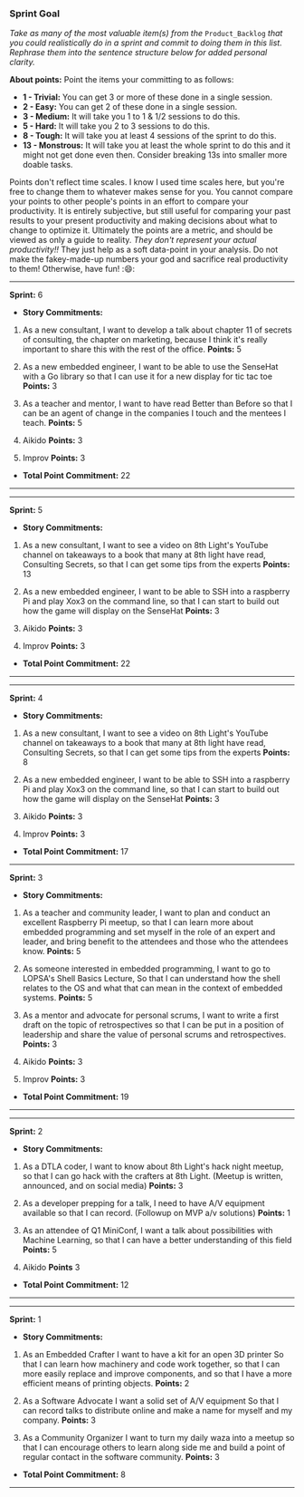 ### Sprint Goal

 _Take as many of the most valuable item(s) from the_ `Product_Backlog` _that you could realistically do in a sprint and commit to doing them in this list. Rephrase them into the sentence structure below for added personal clarity._

__About points:__
Point the items your committing to as follows:

 - __1 - Trivial:__ You can get 3 or more of these done in a single session.
 - __2 - Easy:__ You can get 2 of these done in a single session.
 - __3 - Medium:__ It will take you 1 to 1 & 1/2 sessions to do this.
 - __5 - Hard:__ It will take you 2 to 3 sessions to do this.
 - __8 - Tough:__ It will take you at least 4 sessions of the sprint to do this.
 - __13 - Monstrous:__ It will take you at least the whole sprint to do this and it might not get done even then. Consider breaking 13s into smaller more doable tasks.

Points don't reflect time scales. I know I used time scales here, but you're free to change them to whatever makes sense for you. You cannot compare your points to other people's points in an effort to compare your productivity. It is entirely subjective, but still useful for comparing your past results to your present productivity and making decisions about what to change to optimize it. Ultimately the points are a metric, and should be viewed as only a guide to reality. _They don't represent your actual productivity!!_ They just help as a soft data-point in your analysis. Do not make the fakey-made-up numbers your god and sacrifice real productivity to them! Otherwise, have fun! ::smile::


***
__Sprint:__ 6
- __Story Commitments:__

 1.  As a new consultant, I want to develop a talk about chapter 11 of secrets of consulting, the chapter on marketing, because I think it's really important to share this with the rest of the office. __Points:__ 5

 2. As a new embedded engineer, I want to be able to use the SenseHat with a Go library so that I can use it for a new display for tic tac toe __Points:__ 3

 3. As a teacher and mentor, I want to have read Better than Before so that I can be an agent of change in the companies I touch and the mentees I teach. __Points:__ 5

 4.  Aikido __Points:__ 3

 5.  Improv __Points:__ 3

- __Total Point Commitment:__ 22
***

***
__Sprint:__ 5
- __Story Commitments:__

 1.  As a new consultant, I want to see a video on 8th Light's YouTube channel on takeaways to a book that many at 8th light have read, Consulting Secrets, so that I can get some tips from the experts __Points:__ 13

 2. As a new embedded engineer, I want to be able to SSH into a raspberry Pi and play Xox3 on the command line, so that I can start to build out how the game will display on the SenseHat __Points:__ 3

 3.  Aikido __Points:__ 3

 4.  Improv __Points:__ 3

- __Total Point Commitment:__ 22
***

***
__Sprint:__ 4
- __Story Commitments:__

 1.  As a new consultant, I want to see a video on 8th Light's YouTube channel on takeaways to a book that many at 8th light have read, Consulting Secrets, so that I can get some tips from the experts __Points:__ 8

 2. As a new embedded engineer, I want to be able to SSH into a raspberry Pi and play Xox3 on the command line, so that I can start to build out how the game will display on the SenseHat __Points:__ 3

 3.  Aikido __Points:__ 3

 4.  Improv __Points:__ 3

- __Total Point Commitment:__ 17
***

__Sprint:__ 3
- __Story Commitments:__

 1. As a teacher and community leader, I want to plan and conduct an excellent Raspberry Pi meetup, so that I can learn more about embedded programming and set myself in the role of an expert and leader, and bring benefit to the attendees and those who the attendees know. __Points:__ 5

 2. As someone interested in embedded programming, I want to go to LOPSA's Shell Basics Lecture, So that I can understand how the shell relates to the OS and what that can mean in the context of embedded systems. __Points:__ 5

 3. As a mentor and advocate for personal scrums, I want to write a first draft on the topic of retrospectives so that I can be put in a position of leadership and share the value of personal scrums and retrospectives. __Points:__ 3

 4.  Aikido __Points:__ 3

 5.  Improv __Points:__ 3

- __Total Point Commitment:__ 19
***

***
__Sprint:__ 2
- __Story Commitments:__

 1. As a DTLA coder, I want to know about 8th Light's hack night meetup, so that I can go hack with the crafters at 8th Light. (Meetup is written, announced, and on social media) __Points:__ 3

 2. As a developer prepping for a talk, I need to have A/V equipment available so that I can record.  (Followup on MVP a/v solutions) __Points:__ 1

 3. As an attendee of Q1 MiniConf, I want a talk about possibilities with Machine Learning, so that I can have a better understanding of this field __Points:__ 5

 4. Aikido __Points__ 3

- __Total Point Commitment:__ 12
***

***
__Sprint:__ 1
- __Story Commitments:__

 1. As an Embedded Crafter I want to have a kit for an open 3D printer So that I can learn how machinery and code work together, so that I can more easily replace and improve components, and so that I have a more efficient means of printing objects. __Points:__ 2

 2. As a Software Advocate I want a solid set of A/V equipment So that I can record talks to distribute online and make a name for myself and my company.
 __Points:__ 3

 3. As a Community Organizer I want to turn my daily waza into a meetup so that I can encourage others to learn along side me and build a point of regular contact in the software community.
__Points:__ 3

- __Total Point Commitment:__ 8
***
